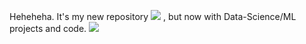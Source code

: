 Heheheha. It's my new repository ![]('https://i.pinimg.com/originals/de/23/83/de238328593da21dbf9185ed3f7d991d.gif') , but now with Data-Science/ML projects and code.
<img src='https://i.pinimg.com/564x/8c/cb/59/8ccb5905351695a77e4d2a723d098761.jpg'>
